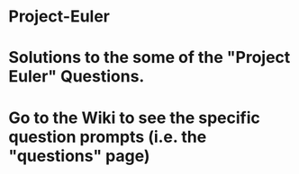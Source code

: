# Project-Euler
# Solutions to the some of the "Project Euler" Questions. 
# Go to the Wiki to see the specific question prompts (i.e. the "questions" page)
